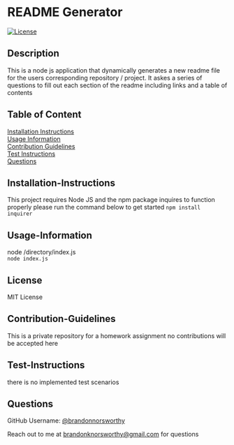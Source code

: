 # README Generator
  
  [![License](https://img.shields.io/badge/License-MIT-yellow.svg)](https://opensource.org/licenses/MIT)
  
  ## Description
  
  This is a node js application that dynamically generates a new readme file for the users corresponding repository / project. It askes a series of questions to fill out each section of the readme including links and a table of contents
  
  ## Table of Content
  
  [Installation Instructions](##Installation-Instructions)  
  [Usage Information](##Usage-Information)  
  [Contribution Guidelines](##Contribution-Guidelines)  
  [Test Instructions](##Test-Instructions)  
  [Questions](##Questions)  
  
  ## Installation-Instructions
  
  This project requires Node JS and the npm package inquires to function properly please run the command below to get started
  ```npm install inquirer```
  
  ## Usage-Information
  
  node /directory/index.js  
  ```node index.js```
  
  ## License
  
  MIT License
  
  ## Contribution-Guidelines
  
  This is a private repository for a homework assignment no contributions will be accepted here
  
  ## Test-Instructions
  
  there is no implemented test scenarios
  
  ## Questions
  
  GitHub Username: [@brandonnorsworthy](https://github.com/brandonnorsworthy)
  
  Reach out to me at [brandonknorsworthy@gmail.com](mailto:brandonknorsworthy@gmail.com) for questions
  